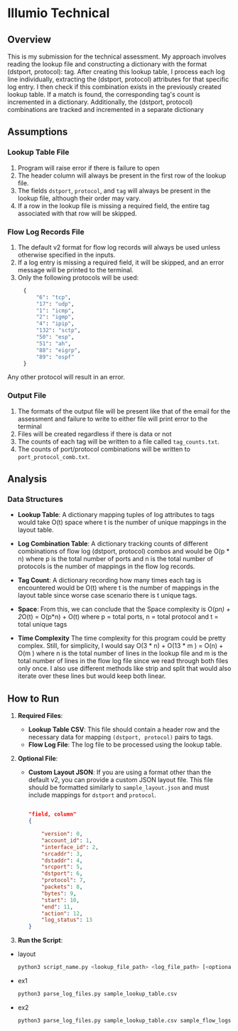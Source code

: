# Illumio Technical

## Overview

This is my submission for the technical assessment. My approach involves reading the lookup file and constructing a dictionary with the format (dstport, protocol): tag. After creating this lookup table, I process each log line individually, extracting the (dstport, protocol) attributes for that specific log entry. I then check if this combination exists in the previously created lookup table. If a match is found, the corresponding tag's count is incremented in a dictionary. Additionally, the (dstport, protocol) combinations are tracked and incremented in a separate dictionary

## Assumptions

### Lookup Table File
1. Program will raise error if there is failure to open
2. The header column will always be present in the first row of the lookup file.
3. The fields `dstport`, `protocol`, and `tag` will always be present in the lookup file, although their order may vary.
4. If a row in the lookup file is missing a required field, the entire tag associated with that row will be skipped.

### Flow Log Records File
1. The default v2 format for flow log records will always be used unless otherwise specified in the inputs.
2. If a log entry is missing a required field, it will be skipped, and an error message will be printed to the terminal.
3. Only the following protocols will be used: 
```python
     {
         "6": "tcp",
         "17": "udp",
         "1": "icmp",
         "2": "igmp",
         "4": "ipip",
         "132": "sctp",
         "50": "esp",
         "51": "ah",
         "88": "eigrp",
         "89": "ospf"
     }
```
Any other protocol will result in an error.

### Output File
1. The formats of the output file will be present like that of the email for the assessment and failure to write to either file will print error to the terminal
2. Files will be created regardless if there is data or not
3. The counts of each tag will be written to a file called `tag_counts.txt`.
4. The counts of port/protocol combinations will be written to `port_protocol_comb.txt`.


## Analysis

### Data Structures
- **Lookup Table**: A dictionary mapping tuples of log attributes to tags would take O(t) space where t is the number of unique mappings in the layout table.
- **Log Combination Table**: A dictionary tracking counts of different combinations of flow log (dstport, protocol) combos and would be O(p * n) where p is the total number of ports and n is the total number of protocols is the number of mappings in the flow log records.
- **Tag Count**: A dictionary recording how many times each tag is encountered would be O(t) where t is the number of mappings in the layout table since worse case scenario there is t unique tags.
- **Space**: From this, we can conclude that the Space complexity is 
O(p*n) + 2*O(t) = O(p*n) + O(t) where p = total ports, n = total protocol and t = total unique tags 

- **Time Complexity** The time complexity for this program could be pretty complex. Still, for simplicity, I would say O(3 * n) + O(13 * m ) = O(n) + O(m ) where n is the total number of lines in the lookup file and m is the total number of lines in the flow log file since we read through both files only once. I also use different methods like strip and split that would also iterate over these lines but would keep both linear. 
## How to Run

1. **Required Files**:
   - **Lookup Table CSV**: This file should contain a header row and the necessary data for mapping `(dstport, protocol)` pairs to tags.
   - **Flow Log File**: The log file to be processed using the lookup table.

2. **Optional File**:
   - **Custom Layout JSON**: If you are using a format other than the default v2, you can provide a custom JSON layout file. This file should be formatted similarly to `sample_layout.json` and must include mappings for `dstport` and `protocol`.

     ```json
     
     "field, column"
     {
     
         "version": 0,
         "account_id": 1,
         "interface_id": 2,
         "srcaddr": 3,
         "dstaddr": 4,
         "srcport": 5,
         "dstport": 6,
         "protocol": 7,
         "packets": 8,
         "bytes": 9,
         "start": 10,
         "end": 11,
         "action": 12,
         "log_status": 13
     }
     ```

3. **Run the Script**:
- layout
   ```bash
   python3 script_name.py <lookup_file_path> <log_file_path> [<optional_json_layout>]
    ```
- ex1
    ```bash
    python3 parse_log_files.py sample_lookup_table.csv 
    ```
- ex2
    ```bash
   python3 parse_log_files.py sample_lookup_table.csv sample_flow_logs.txt  
    ```

